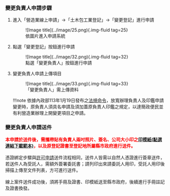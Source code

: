 
### 變更負責人申請步驟

1. 進入「營造業線上申請」→「土木包工業登記」→「變更登記」進行申請
    <figure markdown="span">
    ![Image title](../image/25.png){.img-fluid tag=25}
    <figcaption>依圖片進入申請系統</figcaption>
    </figure>

2. 點選「變更登記」按鈕進行申請
    <figure markdown="span">
    ![Image title](../image/32.png){.img-fluid tag=32}
    <figcaption>點選「變更負責人」按鈕進行申請</figcaption>
    </figure>

3. 變更負責人申請上傳項目
    <figure markdown="span">
    ![Image title](../image/33.png){.img-fluid tag=33}
    <figcaption>「變更負責人」需上傳資料</figcaption>
    </figure>

    !!!note
        依據內政部113年1月19日發布之[法規命令](https://www.moi.gov.tw/News_Content.aspx?n=145&s=312758)，放寬辦理負責人及印鑑申請變更時，原負責人須具名申請及須加蓋原負責人印鑑之規定，以達簡政便民並有利營造業辦理上開變更項目之申請。

### 變更負責人申請送件
<span style="color:red; font-weight:bold;">本申請於送件後，需攜帶貼有負責人兩吋照片、簽名、公司大小印之[印模紙(點選連結下載範本)](https://economic.cyhg.gov.tw/News_Content.aspx?n=453&s=158425)，以及原登記證書至登記地所屬縣市政府進行送件。</span><br><br>
憑證綁定步驟與[許可申請](Contractors_Registration.md)送件流程相同，送件人皆需以自然人憑證進行簽章送件，若送件人為受託人，需額外簽署委託書；請列印出來請委託人用印，受託人用印後掃描上傳至文件列表，方可進行送件。<br>
<br>
線上案件送件成功後，須將手冊及證書、印模紙送至縣市政府，後續進行手冊註記及證書換發。    